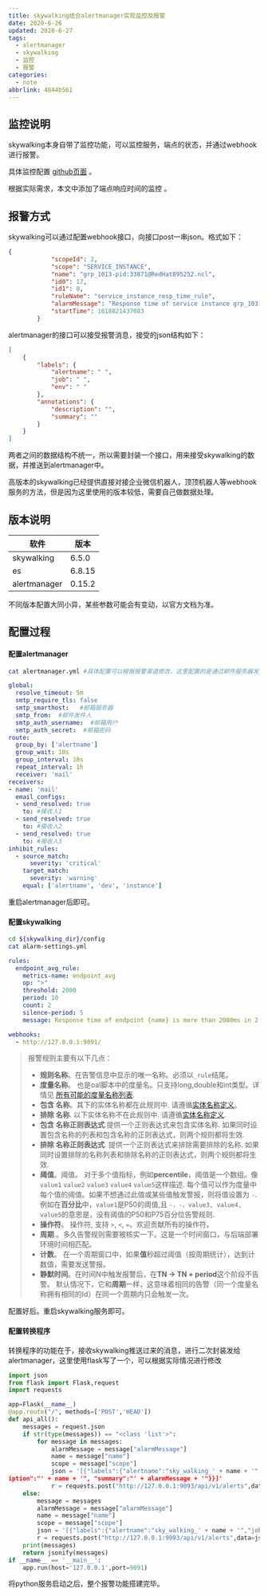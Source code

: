 ```yaml
---
title: skywalking结合alertmanager实现监控及报警
date: 2020-6-26
updated: 2020-6-27
tags:
  - alertmanager
  - skywalking
  - 监控
  - 报警
categories:
  - note
abbrlink: 4844b561
---
```


## 监控说明

skywalking本身自带了监控功能，可以监控服务，端点的状态，并通过webhook进行报警。

具体监控配置 [github页面](https://github.com/apache/skywalking/blob/v6.3.0/docs/en/setup/backend/backend-alarm.md) 。

根据实际需求，本文中添加了端点响应时间的监控 。



## 报警方式

skywalking可以通过配置webhook接口，向接口post一串json。格式如下：

```json
{
			"scopeId": 2,
			"scope": "SERVICE_INSTANCE",
			"name": "grp_1013-pid:33871@RedHat895252.ncl",
			"id0": 17,
			"id1": 0,
			"ruleName": "service_instance_resp_time_rule",
			"alarmMessage": "Response time of service instance grp_103-pid:33871@RedHat895252.ncl is more than 2000ms in 1 minutes of last 3 minutes",
			"startTime": 1618821437083
		}
```

alertmanager的接口可以接受报警消息，接受的json结构如下：

```json
[
    {
        "labels": {
            "alertname": " ", 
            "job": " ", 
            "env": " "
        }, 
        "annotations": {
            "description": "", 
            "summary": ""
        }
    }
]
```

两者之间的数据结构不统一，所以需要封装一个接口，用来接受skywalking的数据，并推送到alertmanager中。

高版本的skywalking已经提供直接对接企业微信机器人，顶顶机器人等webhook服务的方法，但是因为这里使用的版本较低，需要自己做数据处理。

<!--more-->

## 版本说明

软件|版本
-|-
skywalking|6.5.0
es|6.8.15
alertmanager|0.15.2

不同版本配置大同小异，某些参数可能会有变动，以官方文档为准。

## 配置过程

#### 配置alertmanager

```bash
cat alertmanager.yml #具体配置可以根据报警渠道修改，这里配置的是通过邮件服务器发送通知
```

```yml
global:
  resolve_timeout: 5m
  smtp_require_tls: false
  smtp_smarthost:   #邮箱服务器
  smtp_from:  #邮件发件人
  smtp_auth_username:  #邮箱用户
  smtp_auth_secret:  #邮箱密码
route:
  group_by: ['alertname']
  group_wait: 10s
  group_interval: 10s
  repeat_interval: 1h
  receiver: 'mail'
receivers:
- name: 'mail'
  email_configs:
  - send_resolved: true
    to: #接收人1
  - send_resolved: true
    to: #接收人2
  - send_resolved: true
    to: #接收人3
inhibit_rules:
  - source_match:
      severity: 'critical'
    target_match:
      severity: 'warning'
    equal: ['alertname', 'dev', 'instance']
```

重启alertmanager后即可。

#### 配置skywalking

```bash
cd ${skywalking_dir}/config
cat alarm-settings.yml
```

```yml
rules:
  endpoint_avg_rule:
    metrics-name: endpoint_avg
    op: ">"
    threshold: 2000
    period: 10
    count: 2
    silence-period: 5
    message: Response time of endpoint {name} is more than 2000ms in 2 minutes of last 10 minutes

webhooks:
  - http://127.0.0.1:9091/
```

> 报警规则主要有以下几点：
>
> - **规则名称**。在告警信息中显示的唯一名称。必须以`_rule`结尾。
> - **度量名称**。 也是oal脚本中的度量名。只支持long,double和int类型。详情见 [所有可能的度量名称列表](https://skyapm.github.io/document-cn-translation-of-skywalking/zh/8.0.0/setup/backend/backend-alarm.html#所有可能的度量名称列表).
> - **包含 名称**。其下的实体名称都在此规则中. 请遵循[实体名称定义](https://skyapm.github.io/document-cn-translation-of-skywalking/zh/8.0.0/setup/backend/backend-alarm.html#实体名称)。
> - **排除 名称**. 以下实体名称不在此规则中. 请遵循[实体名称定义](https://skyapm.github.io/document-cn-translation-of-skywalking/zh/8.0.0/setup/backend/backend-alarm.html#实体名称).
> - **包含 名称正则表达式**.提供一个正则表达式来包含实体名称. 如果同时设置包含名称的列表和包含名称的正则表达式，则两个规则都将生效.
> - **排除 名称正则表达式**. 提供一个正则表达式来排除需要排除的名称. 如果同时设置排除的名称列表和排除名称的正则表达式，则两个规则都将生效.
> - **阈值**。阈值。 对于多个值指标，例如**percentile**，阈值是一个数组。像`value1` `value2` `value3` `value4` `value5`这样描述. 每个值可以作为度量中每个值的阈值。如果不想通过此值或某些值触发警报，则将值设置为 `-`.
>   例如在**百分比**中，`value1`是P50的阈值,且 `-，-，value3, value4, value5`的意思是，没有阈值的P50和P75百分位告警规则.
> - **操作符**。 操作符, 支持 `>`, `<`, `=`。欢迎贡献所有的操作符。
> - **周期**.。多久告警规则需要被核实一下。这是一个时间窗口，与后端部署环境时间相匹配。
> - **计数**。 在一个周期窗口中，如果**值**秒超过阈值（按周期统计），达到计数值，需要发送警报。
> - **静默时间**。在时间N中触发报警后，在**TN -> TN + period**这个阶段不告警。 默认情况下，它和**周期**一样，这意味着相同的告警（同一个度量名称拥有相同的Id）在同一个周期内只会触发一次。

配置好后。重启skywalking服务即可。

#### 配置转换程序

转换程序的功能在于，接收skywalking推送过来的消息，进行二次封装发给alertmanager，这里使用flask写了一个，可以根据实际情况进行修改

```python
import json
from flask import Flask,request
import requests

app=Flask(__name__)
@app.route("/", methods=['POST','HEAD'])
def api_all():
    messages = request.json
    if str(type(messages)) == "<class 'list'>":
        for message in messages:
            alarmMessage = message["alarmMessage"]
            name = message["name"]
            scope = message["scope"]
            json = '[{"labels":{"alertname":"sky_walking_' + name + '","job":"' + scope +'","env":"10.110.1.177"}, "annotations":{"descr
iption":"' + name + '", "summary":"' + alarmMessage + '"}}]'
            r = requests.post("http://127.0.0.1:9093/api/v1/alerts",data=json)
    else:
        message = messages
        alarmMessage = message["alarmMessage"]
        name = message["name"]
        scope = message["scope"]
        json = '[{"labels":{"alertname":"sky_walking_' + name + '","job":"' + scope +'","env":"10.110.1.177"}, "annotations":{"description":"' + name + '", "summary":"' + alarmMessage + '"}}]'
        r = requests.post("http://127.0.0.1:9093/api/v1/alerts",data=json)
    print(messages)
    return jsonify(messages)
if __name__ == '__main__':
    app.run(host='127.0.0.1',port=9091)
```

将python服务启动之后，整个报警功能搭建完毕。

